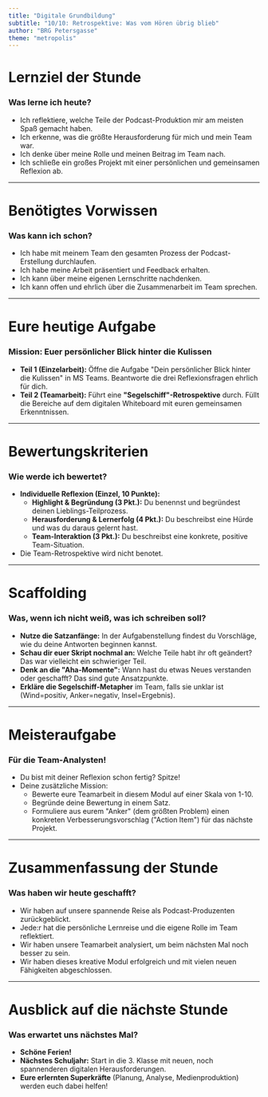 ```yaml
---
title: "Digitale Grundbildung"
subtitle: "10/10: Retrospektive: Was vom Hören übrig blieb"
author: "BRG Petersgasse"
theme: "metropolis"
---
```


# Lernziel der Stunde

### Was lerne ich heute?

*   Ich reflektiere, welche Teile der Podcast-Produktion mir am meisten Spaß gemacht haben.
*   Ich erkenne, was die größte Herausforderung für mich und mein Team war.
*   Ich denke über meine Rolle und meinen Beitrag im Team nach.
*   Ich schließe ein großes Projekt mit einer persönlichen und gemeinsamen Reflexion ab.

---

# Benötigtes Vorwissen

### Was kann ich schon?

*   Ich habe mit meinem Team den gesamten Prozess der Podcast-Erstellung durchlaufen.
*   Ich habe meine Arbeit präsentiert und Feedback erhalten.
*   Ich kann über meine eigenen Lernschritte nachdenken.
*   Ich kann offen und ehrlich über die Zusammenarbeit im Team sprechen.

---

# Eure heutige Aufgabe

### Mission: Euer persönlicher Blick hinter die Kulissen

*   **Teil 1 (Einzelarbeit):** Öffne die Aufgabe "Dein persönlicher Blick hinter die Kulissen" in MS Teams. Beantworte die drei Reflexionsfragen ehrlich für dich.
*   **Teil 2 (Teamarbeit):** Führt eine **"Segelschiff"-Retrospektive** durch. Füllt die Bereiche auf dem digitalen Whiteboard mit euren gemeinsamen Erkenntnissen.

---

# Bewertungskriterien

### Wie werde ich bewertet?

*   **Individuelle Reflexion (Einzel, 10 Punkte):**
    *   **Highlight & Begründung (3 Pkt.):** Du benennst und begründest deinen Lieblings-Teilprozess.
    *   **Herausforderung & Lernerfolg (4 Pkt.):** Du beschreibst eine Hürde und was du daraus gelernt hast.
    *   **Team-Interaktion (3 Pkt.):** Du beschreibst eine konkrete, positive Team-Situation.
*   Die Team-Retrospektive wird nicht benotet.

---

# Scaffolding

### Was, wenn ich nicht weiß, was ich schreiben soll?

*   **Nutze die Satzanfänge:** In der Aufgabenstellung findest du Vorschläge, wie du deine Antworten beginnen kannst.
*   **Schau dir euer Skript nochmal an:** Welche Teile habt ihr oft geändert? Das war vielleicht ein schwieriger Teil.
*   **Denk an die "Aha-Momente":** Wann hast du etwas Neues verstanden oder geschafft? Das sind gute Ansatzpunkte.
*   **Erkläre die Segelschiff-Metapher** im Team, falls sie unklar ist (Wind=positiv, Anker=negativ, Insel=Ergebnis).

---

# Meisteraufgabe

### Für die Team-Analysten!

*   Du bist mit deiner Reflexion schon fertig? Spitze!
*   Deine zusätzliche Mission:
    *   Bewerte eure Teamarbeit in diesem Modul auf einer Skala von 1-10.
    *   Begründe deine Bewertung in einem Satz.
    *   Formuliere aus eurem "Anker" (dem größten Problem) einen konkreten Verbesserungsvorschlag ("Action Item") für das nächste Projekt.

---

# Zusammenfassung der Stunde

### Was haben wir heute geschafft?

*   Wir haben auf unsere spannende Reise als Podcast-Produzenten zurückgeblickt.
*   Jede:r hat die persönliche Lernreise und die eigene Rolle im Team reflektiert.
*   Wir haben unsere Teamarbeit analysiert, um beim nächsten Mal noch besser zu sein.
*   Wir haben dieses kreative Modul erfolgreich und mit vielen neuen Fähigkeiten abgeschlossen.

---

# Ausblick auf die nächste Stunde

### Was erwartet uns nächstes Mal?

*   **Schöne Ferien!**
*   **Nächstes Schuljahr:** Start in die 3. Klasse mit neuen, noch spannenderen digitalen Herausforderungen.
*   **Eure erlernten Superkräfte** (Planung, Analyse, Medienproduktion) werden euch dabei helfen!

